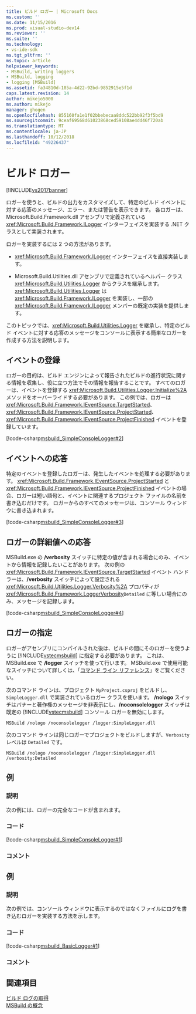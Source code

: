```yaml
---
title: ビルド ロガー | Microsoft Docs
ms.custom: ''
ms.date: 11/15/2016
ms.prod: visual-studio-dev14
ms.reviewer: ''
ms.suite: ''
ms.technology:
- vs-ide-sdk
ms.tgt_pltfrm: ''
ms.topic: article
helpviewer_keywords:
- MSBuild, writing loggers
- MSBuild, logging
- logging [MSBuild]
ms.assetid: fa34810d-185a-4d22-92bd-9852915e5f1d
caps.latest.revision: 14
author: mikejo5000
ms.author: mikejo
manager: ghogen
ms.openlocfilehash: 855160fa1e1f02bbebecaa8ddc522bb92f3f5bd9
ms.sourcegitcommit: 9ceaf69568d61023868ced59108ae4dd46f720ab
ms.translationtype: MT
ms.contentlocale: ja-JP
ms.lasthandoff: 10/12/2018
ms.locfileid: "49226437"
---
```

# <a name="build-loggers"></a>ビルド ロガー
[!INCLUDE[vs2017banner](../includes/vs2017banner.md)]

  
ロガーを使うと、ビルドの出力をカスタマイズして、特定のビルド イベントに対する応答のメッセージ、エラー、または警告を表示できます。 各ロガーは、Microsoft.Build.Framework.dll アセンブリで定義されている <xref:Microsoft.Build.Framework.ILogger> インターフェイスを実装する .NET クラスとして実装されます。  
  
 ロガーを実装するには 2 つの方法があります。  
  
-   <xref:Microsoft.Build.Framework.ILogger> インターフェイスを直接実装します。  
  
-   Microsoft.Build.Utilities.dll アセンブリで定義されているヘルパー クラス <xref:Microsoft.Build.Utilities.Logger> からクラスを継承します。 <xref:Microsoft.Build.Utilities.Logger> は <xref:Microsoft.Build.Framework.ILogger> を実装し、一部の <xref:Microsoft.Build.Framework.ILogger> メンバーの既定の実装を提供します。  
  
 このトピックでは、<xref:Microsoft.Build.Utilities.Logger> を継承し、特定のビルド イベントに対する応答のメッセージをコンソールに表示する簡単なロガーを作成する方法を説明します。  
  
## <a name="registering-for-events"></a>イベントの登録  
 ロガーの目的は、ビルド エンジンによって報告されたビルドの進行状況に関する情報を収集し、役に立つ方法でその情報を報告することです。 すべてのロガーは、イベントを登録する <xref:Microsoft.Build.Utilities.Logger.Initialize%2A> メソッドをオーバーライドする必要があります。 この例では、ロガーは <xref:Microsoft.Build.Framework.IEventSource.TargetStarted>、<xref:Microsoft.Build.Framework.IEventSource.ProjectStarted>、<xref:Microsoft.Build.Framework.IEventSource.ProjectFinished> イベントを登録しています。  
  
 [!code-csharp[msbuild_SimpleConsoleLogger#2](../snippets/csharp/VS_Snippets_Misc/msbuild_SimpleConsoleLogger/CS/msbuild_SimpleConsoleLogger.cs#2)]  
  
## <a name="responding-to-events"></a>イベントへの応答  
 特定のイベントを登録したロガーは、発生したイベントを処理する必要があります。 <xref:Microsoft.Build.Framework.IEventSource.ProjectStarted> と <xref:Microsoft.Build.Framework.IEventSource.ProjectFinished> イベントの場合、ロガーは短い語句と、イベントに関連するプロジェクト ファイルの名前を書き込むだけです。 ロガーからのすべてのメッセージは、コンソール ウィンドウに書き込まれます。  
  
 [!code-csharp[msbuild_SimpleConsoleLogger#3](../snippets/csharp/VS_Snippets_Misc/msbuild_SimpleConsoleLogger/CS/msbuild_SimpleConsoleLogger.cs#3)]  
  
## <a name="responding-to-logger-verbosity-values"></a>ロガーの詳細値への応答  
 MSBuild.exe の **/verbosity** スイッチに特定の値が含まれる場合にのみ、イベントから情報を記録したいことがあります。 次の例の <xref:Microsoft.Build.Framework.IEventSource.TargetStarted> イベント ハンドラーは、**/verbosity** スイッチによって設定される <xref:Microsoft.Build.Utilities.Logger.Verbosity%2A> プロパティが <xref:Microsoft.Build.Framework.LoggerVerbosity>`Detailed` に等しい場合にのみ、メッセージを記録します。  
  
 [!code-csharp[msbuild_SimpleConsoleLogger#4](../snippets/csharp/VS_Snippets_Misc/msbuild_SimpleConsoleLogger/CS/msbuild_SimpleConsoleLogger.cs#4)]  
  
## <a name="specifying-a-logger"></a>ロガーの指定  
 ロガーがアセンブリにコンパイルされた後は、ビルドの間にそのロガーを使うように [!INCLUDE[vstecmsbuild](../includes/vstecmsbuild-md.md)] に指定する必要があります。 これは、MSBuild.exe で **/logger** スイッチを使って行います。 MSBuild.exe で使用可能なスイッチについて詳しくは、「[コマンド ライン リファレンス](../msbuild/msbuild-command-line-reference.md)」をご覧ください。  
  
 次のコマンド ラインは、プロジェクト `MyProject.csproj` をビルドし、`SimpleLogger.dll` で実装されているロガー クラスを使います。 **/nologo** スイッチはバナーと著作権のメッセージを非表示にし、**/noconsolelogger** スイッチは既定の [!INCLUDE[vstecmsbuild](../includes/vstecmsbuild-md.md)] コンソール ロガーを無効にします。  
  
```  
MSBuild /nologo /noconsolelogger /logger:SimpleLogger.dll  
```  
  
 次のコマンド ラインは同じロガーでプロジェクトをビルドしますが、`Verbosity` レベルは `Detailed` です。  
  
```  
MSBuild /nologo /noconsolelogger /logger:SimpleLogger.dll /verbosity:Detailed  
```  
  
## <a name="example"></a>例  
  
### <a name="description"></a>説明  
 次の例には、ロガーの完全なコードが含まれます。  
  
### <a name="code"></a>コード  
 [!code-csharp[msbuild_SimpleConsoleLogger#1](../snippets/csharp/VS_Snippets_Misc/msbuild_SimpleConsoleLogger/CS/msbuild_SimpleConsoleLogger.cs#1)]  
  
### <a name="comments"></a>コメント  
  
## <a name="example"></a>例  
  
### <a name="description"></a>説明  
 次の例では、コンソール ウィンドウに表示するのではなくファイルにログを書き込むロガーを実装する方法を示します。  
  
### <a name="code"></a>コード  
 [!code-csharp[msbuild_BasicLogger#1](../snippets/csharp/VS_Snippets_Misc/msbuild_BasicLogger/CS/msbuild_BasicLogger.cs#1)]  
  
### <a name="comments"></a>コメント  
  
## <a name="see-also"></a>関連項目  
 [ビルド ログの取得](../msbuild/obtaining-build-logs-with-msbuild.md)   
 [MSBuild の概念](../msbuild/msbuild-concepts.md)



